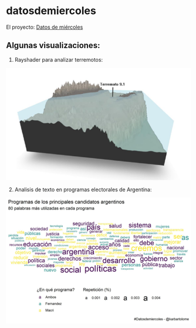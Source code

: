 # datosdemiercoles

El proyecto: 
<a href=https://github.com/cienciadedatos/datos-de-miercoles > Datos de miércoles </a>


## Algunas visualizaciones:

1. Rayshader para analizar terremotos:

<img src="https://github.com/karbartolome/datosdemiercoles/blob/master/visualizaciones/terremotos_rayshader.jpeg"></img>

2. Analisis de texto en programas electorales de Argentina:

<img src="https://github.com/karbartolome/datosdemiercoles/blob/master/visualizaciones/programas_electorales.jpeg"></img>
